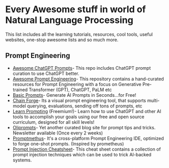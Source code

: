 # Every Awesome stuff in world of Natural Language Processing
This list includes all the learning tutorials, resources, cool tools, useful websites, one-stop awesome lists and so much more.

## Prompt Engineering

- [Awesome ChatGPT Prompts](https://prompts.chat/)- This repo includes ChatGPT prompt curation to use ChatGPT better.
- [Awesome Prompt Engineering](https://github.com/promptslab/Awesome-Prompt-Engineering?tab=readme-ov-file#tools--code)- This repository contains a hand-curated resources for Prompt Engineering with a focus on Generative Pre-trained Transformer (GPT), ChatGPT, PaLM etc
- [Basic Prompts](https://www.basicaiprompts.com/)- Generate AI Prompts in Seconds...for Free!
- [Chain Forge](https://github.com/ianarawjo/ChainForge)- Its a visual prompt engineering tool, that supports multi-model querying, evaluations, sending off tons of prompts, etc
- [Learn Prompting](https://learnprompting.org/) (Freemium!)- Learn how to use ChatGPT and other AI tools to accomplish your goals using our free and open source curriculum, designed for all skill levels!
- [Oliprompts](https://oliprompts.com/)- Yet another curated blog site for prompt tips and tricks. Newsletter available (Once every 2 weeks)
- [Promptmethus](https://promptmetheus.com/)- It's a cross-platform Prompt Engineering IDE, optimized to forge one-shot prompts. (Inspired by prometheus)
- [Prompt Injection Cheatsheet](https://blog.seclify.com/prompt-injection-cheat-sheet/)- This cheat sheet contains a collection of prompt injection techniques which can be used to trick AI-backed systems.
